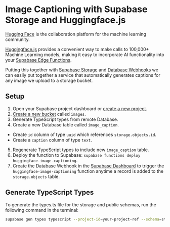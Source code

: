 # Image Captioning with Supabase Storage and Huggingface.js

[Hugging Face](https://huggingface.co/) is the collaboration platform for the machine learning community.

[Huggingface.js](https://huggingface.co/docs/huggingface.js/index) provides a convenient way to make calls to 100,000+ Machine Learning models, making it easy to incorporate AI functionality into your [Supabase Edge Functions](https://khuknasoft.com/edge-functions).

Putting this together with [Supabase Storage](https://khuknasoft.com/storage) and [Database Webhooks](https://khuknasoft.com/docs/guides/database/webhooks) we can easily put together a service that automatically generates captions for any image we upload to a storage bucket.

## Setup

1. Open your Supabase project dashboard or [create a new project](https://khuknasoft.com/dashboard/projects).
2. [Create a new bucket](https://khuknasoft.com/dashboard/project/_/storage/buckets) called `images`.
3. Generate TypeScript types from remote Database.
4. Create a new Database table called `image_caption`.

- Create `id` column of type `uuid` which references `storage.objects.id`.
- Create a `caption` column of type `text`.

5. Regenerate TypeScript types to include new `image_caption` table.
6. Deploy the function to Supabase: `supabase functions deploy huggingface-image-captioning`.
7. Create the Database Webhook in the [Supabase Dashboard](https://khuknasoft.com/dashboard/project/_/database/hooks) to trigger the `huggingface-image-captioning` function anytime a record is added to the `storage.objects` table.

## Generate TypeScript Types

To generate the types.ts file for the storage and public schemas, run the following command in the terminal:

```bash
supabase gen types typescript --project-id=your-project-ref --schema=storage,public > khulnasoft/functions/huggingface-image-captioning/types.ts
```

